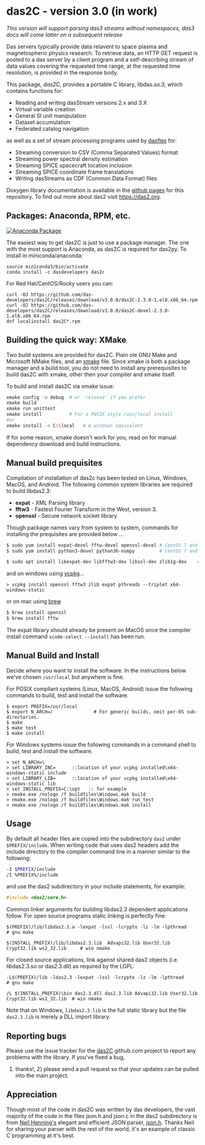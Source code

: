 # das2C - version 3.0 (in work)


*This version will support parsing das3 streams without namespaces, das3 docs will
 come latter on a subsequent release*

Das servers typically provide data relavent to space plasma and magnetospheric
physics research.  To retrieve data, an HTTP GET request is posted to a das 
server by a client program and a self-describing stream of data values covering
the requested time range, at the requested time resolution, is provided in the
response body.

This package, *das2C*, provides a portable C library, libdas.so.3, which
contains functions for: 

  * Reading and writing dasStream versions 2.x and 3.X
  * Virtual variable creation
  * General SI unit manipulation
  * Dataset accumulation
  * Federated catalog navigation
  
as well as a set of stream processing programs used by 
[dasflex](https://github.com/das-developers/das2-pyserver) for:

  * Streaming conversion to CSV (Comma Separated Values) format
  * Streaming power spectral density estimation
  * Streaming SPICE spacecraft location inclusion
  * Streaming SPICE coordinate frame translations
  * Writing dasStreams as CDF (Common Data Format) files

Doxygen library documentation is available in the [github pages](https://das-developers.github.io/das2C/) for 
this repository.  To find out more about das2 visit https://das2.org.

## Packages: Anaconda, RPM, etc.

[![Anaconda Package](https://anaconda.org/dasdevelopers/das2c/badges/version.svg)](https://anaconda.org/DasDevelopers/das2c)

The easiest way to get das2C is just to use a package manager.  The one with the most
support is Anaconda, as das2C is required for das2py.  To install in miniconda/anaconda:

```
source miniconda3/bin/activate
conda install -c dasdevelopers das2c
```

For Red Hat/CentOS/Rocky users you can:
```
curl -OJ https://github.com/das-developers/das2C/releases/download/v3.0.0/das2C-2.3.0-1.el8.x86_64.rpm
curl -OJ https://github.com/das-developers/das2C/releases/download/v3.0.0/das2C-devel-2.3.0-1.el8.x86_64.rpm
dnf localinstall das2C*.rpm
```

## Building the quick way: XMake

Two build systems are provided for das2C.  Plain ole GNU Make and Microsoft NMake files, and an [xmake](https://github.com/xmake-io/xmake) file.  Since xmake is both a package manager and a build tool, you do not need to install any prerequisites to build das2C with xmake, other then your compiler and xmake itself.

To build and install das2C via xmake issue:
```bash
xmake config -m debug  # or 'release' if you prefer
xmake build
xmake run unittest
xmake install          # For a POSIX style /usr/local install
#or
xmake install -o C:\local   # A windows equivalent
```

If for some reason, xmake doesn't work for you, read on for manual dependency download and build instructions.

## Manual build prequisites

Compliation of installation of das2c has been tested on Linux, Windows,
MacOS, and Android.  The following common system libraries are required to
build libdas2.3:

  * **expat** - XML Parsing library
  * **fftw3** - Fastest Fourier Transform in the West, version 3.
  * **openssl** - Secure network socket library
 
Though package names vary from system to system, commands for installing the
prequisites are provided below \.\.\.
```bash
$ sudo yum install expat-devel fftw-devel openssl-devel # CentOS 7 and similar
$ sudo yum install python3-devel python36-numpy         # CentOS 7 and similar

$ sudo apt install libexpat-dev libfftw3-dev libssl-dev zlib1g-dev    # Debian 9 and similar
```
and on windows using [vcpkg](https://github.com/microsoft/vcpkg)\.\.\.
```batchfile
> vcpkg install openssl fftw3 zlib expat pthreads --triplet x64-windows-static
```
or on mac using [brew](https://brew.sh)
```bash
$ brew install openssl
$ brew install fftw
```
The expat library should already be present on MacOS once the compiler install
command `xcode-select --install` has been run.

## Manual Build and Install

Decide where you want to install the software.  In the instructions below we've
chosen `/usr/local` but anywhere is fine. 

For POSIX compliant systems (Linux, MacOS, Android) issue the following commands
to build, test and install the software.

```
$ export PREFIX=/usr/local
$ export N_ARCH=/               # For generic builds, omit per-OS sub-directories.
$ make
$ make test
$ make install
```

For Windows systems issue the following commands in a command shell to build, test
and install the software.

```batchfile
> set N_ARCH=\
> set LIBRARY_INC=      ::location of your vcpkg installed\x64-windows-static include 
> set LIBRARY_LIB=      ::location of your vcpkg installed\x64-windows-static lib
> set INSTALL_PREFIX=C:\opt   :: for example
> nmake.exe /nologo /f buildfiles\Windows.mak build
> nmake.exe /nologo /f buildfiles\Windows.mak run_test
> nmake.exe /nologo /f buildfiles\Windows.mak install
```

## Usage

By default all header files are copied into the subdirectory `das2` under
`$PREFIX/include`.  When writing code that uses das2 headers add the include
directory to the compiler command line in a manner similar to the following:
```bash
-I $PREFIX/include 
/I %PREFIX%/include
```
and use the das2 subdirectory in your include statements, for example:
```C
#include <das2/core.h>
```
Common linker arguments for building libdas2.3 dependent applications follow.
For open source programs static linking is perfectly fine:

```make
$(PREFIX)/lib/libdas2.3.a -lexpat -lssl -lcrypto -lz -lm -lpthread                      # gnu make

$(INSTALL_PREFIX)/lib/libdas2.3.lib  Advapi32.lib User32.lib Crypt32.lib ws2_32.lib     # win nmake
```

For closed source applications, link against shared das2 objects (i.e. libdas2.3.so
or das2.3.dll) as required by the LGPL:

```make
-L$(PREFIX)/lib -ldas2.3 -lexpat -lssl -lcrypto -lz -lm -lpthread                       # gnu make

/L $(INSTALL_PREFIX)\bin das2.3.dll das2.3.lib Advapi32.lib User32.lib Crypt32.lib ws2_32.lib  # win nmake
```

Note that on Windows, `libdas2.3.lib` is the full static library but the file
`das2.3.lib` is merely a DLL import library.

## Reporting bugs
Please use the issue tracker for the [das2C](https://github.com/das-developers/das2C/issues) 
github.com project to report any problems with the library.  If you've fixed a bug, 
1) thanks!, 2) please send a pull request so that your updates can be pulled into
the main project.

## Appreciation
Though most of the code in das2C was written by das developers, the vast majority
of the code in the files json.h and json.c in the das2 subdirectory is from 
[Neil Henning's](https://github.com/sheredom) elegant and efficient JSON parser, 
[json.h](https://github.com/sheredom/json.h).  Thanks Neil for sharing your
parser with the rest of the world, it's an example of classic C programming at
it's best.

